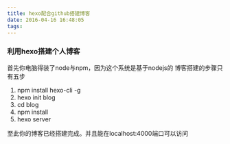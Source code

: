 ```yaml
---
title: hexo配合github搭建博客
date: 2016-04-16 16:48:05
tags:
---
```

### 利用hexo搭建个人博客
首先你电脑得装了node与npm，因为这个系统是基于nodejs的
博客搭建的步骤只有五步
1.  npm install hexo-cli -g 
1.  hexo init blog
1.  cd blog
1.  npm install
1.  hexo server

至此你的博客已经搭建完成。并且能在localhost:4000端口可以访问
